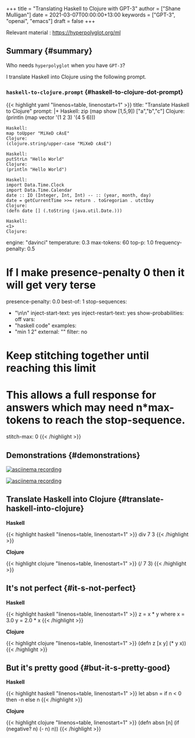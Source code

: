 +++
title = "Translating Haskell to Clojure with GPT-3"
author = ["Shane Mulligan"]
date = 2021-03-07T00:00:00+13:00
keywords = ["GPT-3", "openai", "emacs"]
draft = false
+++

Relevant material
: <https://hyperpolyglot.org/ml>


## Summary {#summary}

Who needs `hyperpolyglot` when you have `GPT-3`?

I translate Haskell into Clojure using the following prompt.


### `haskell-to-clojure.prompt` {#haskell-to-clojure-dot-prompt}

{{< highlight yaml "linenos=table, linenostart=1" >}}
title: "Translate Haskell to Clojure"
prompt: |+
    Haskell:
    zip (map show [1,5,9]) ["a","b","c"]
    Clojure:
    (println (map vector '(1 2 3) '(4 5 6)))

    Haskell:
    map toUpper "MiXeD cAsE"
    Clojure:
    (clojure.string/upper-case "MiXeD cAsE")

    Haskell:
    putStrLn "Hello World"
    Clojure:
    (println "Hello World")

    Haskell:
    import Data.Time.Clock
    import Data.Time.Calendar
    date :: IO (Integer, Int, Int) -- :: (year, month, day)
    date = getCurrentTime >>= return . toGregorian . utctDay
    Clojure:
    (defn date [] (.toString (java.util.Date.)))

    Haskell:
    <1>
    Clojure:
engine: "davinci"
temperature: 0.3
max-tokens: 60
top-p: 1.0
frequency-penalty: 0.5
# If I make presence-penalty 0 then it will get very terse
presence-penalty: 0.0
best-of: 1
stop-sequences:
- "\n\n"
inject-start-text: yes
inject-restart-text: yes
show-probabilities: off
vars:
- "haskell code"
examples:
- "min 1 2"
external: ""
filter: no
# Keep stitching together until reaching this limit
# This allows a full response for answers which may need n*max-tokens to reach the stop-sequence.
stitch-max: 0
{{< /highlight >}}


## Demonstrations {#demonstrations}

<a title="asciinema recording" href="https://asciinema.org/a/64hjDdeeqkhTEzZA9RvYjKyy9" target="_blank"><img alt="asciinema recording" src="https://asciinema.org/a/64hjDdeeqkhTEzZA9RvYjKyy9.svg" /></a>

<a title="asciinema recording" href="https://asciinema.org/a/UknQeVwRejokdRKJEYa7KdNKk" target="_blank"><img alt="asciinema recording" src="https://asciinema.org/a/UknQeVwRejokdRKJEYa7KdNKk.svg" /></a>


## Translate Haskell into Clojure {#translate-haskell-into-clojure}

<span class="underline">**Haskell**</span>

{{< highlight haskell "linenos=table, linenostart=1" >}}
div 7 3
{{< /highlight >}}

<span class="underline">**Clojure**</span>

{{< highlight clojure "linenos=table, linenostart=1" >}}
(/ 7 3)
{{< /highlight >}}


## It's not perfect {#it-s-not-perfect}

<span class="underline">**Haskell**</span>

{{< highlight haskell "linenos=table, linenostart=1" >}}
z = x * y
  where x = 3.0
        y = 2.0 * x
{{< /highlight >}}

<span class="underline">**Clojure**</span>

{{< highlight clojure "linenos=table, linenostart=1" >}}
(defn z [x y] (* y x))
{{< /highlight >}}


## But it's **pretty good** {#but-it-s-pretty-good}

<span class="underline">**Haskell**</span>

{{< highlight haskell "linenos=table, linenostart=1" >}}
let absn = if n < 0 then -n else n
{{< /highlight >}}

<span class="underline">**Clojure**</span>

{{< highlight clojure "linenos=table, linenostart=1" >}}
(defn absn [n] (if (negative? n) (- n) n))
{{< /highlight >}}